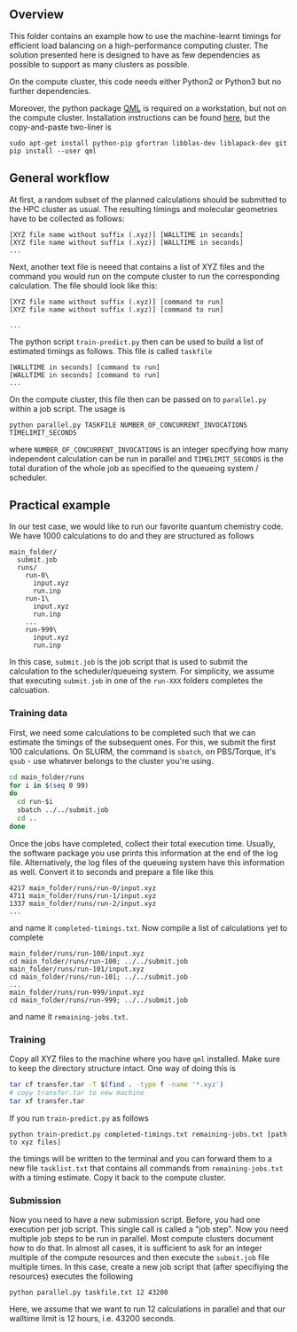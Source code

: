 ## Overview

This folder contains an example how to use the machine-learnt timings for efficient load balancing on a high-performance computing cluster. The solution presented here is designed to have as few dependencies as possible to support as many clusters as possible.

On the compute cluster, this code needs either Python2 or Python3 but no further dependencies.

Moreover, the python package [QML](https://github.com/qmlcode/qml) is required on a workstation, but not on the compute cluster. Installation instructions can be found [here](http://www.qmlcode.org/installation.html), but the copy-and-paste two-liner is
```
sudo apt-get install python-pip gfortran libblas-dev liblapack-dev git
pip install --user qml
```

## General workflow

At first, a random subset of the planned calculations should be submitted to the HPC cluster as usual. The resulting timings and molecular geometries have to be collected as follows:
```
[XYZ file name without suffix (.xyz)] [WALLTIME in seconds] 
[XYZ file name without suffix (.xyz)] [WALLTIME in seconds]
...
```

Next, another text file is neeed that contains a list of XYZ files and the command you would run on the compute cluster to run the corresponding calculation. The file should look like this:

```
[XYZ file name without suffix (.xyz)] [command to run]
[XYZ file name without suffix (.xyz)] [command to run]

...
```
The python script `train-predict.py` then can be used to build a list of estimated timings as follows. This file is called `taskfile`
```
[WALLTIME in seconds] [command to run]
[WALLTIME in seconds] [command to run]
...
```
On the compute cluster, this file then can be passed on to `parallel.py` within a job script. The usage is
```
python parallel.py TASKFILE NUMBER_OF_CONCURRENT_INVOCATIONS TIMELIMIT_SECONDS
```
where `NUMBER_OF_CONCURRENT_INVOCATIONS` is an integer specifying how many independent calculation can be run in parallel and `TIMELIMIT_SECONDS` is the total duration of the whole job as specified to the queueing system / scheduler.


## Practical example

In our test case, we would like to run our favorite quantum chemistry code. We have 1000 calculations to do and they are structured as follows
```
main_folder/
  submit.job
  runs/
    run-0\
      input.xyz
      run.inp
    run-1\
      input.xyz
      run.inp
    ...
    run-999\
      input.xyz
      run.inp
```
In this case, `submit.job` is the job script that is used to submit the calculation to the scheduler/queueing system. For simplicity, we assume that executing `submit.job` in one of the `run-XXX` folders completes the calcuation.

### Training data
First, we need some calculations to be completed such that we can estimate the timings of the subsequent ones. For this, we submit the first 100 calculations. On SLURM, the command is `sbatch`, on PBS/Torque, it's `qsub` - use whatever belongs to the cluster you're using.

```bash
cd main_folder/runs
for i in $(seq 0 99)
do
  cd run-$i
  sbatch ../../submit.job
  cd ..
done
```
Once the jobs have completed, collect their total execution time. Usually, the software package you use prints this information at the end of the log file. Alternatively, the log files of the queueing system have this information as well. Convert it to seconds and prepare a file like this
```
4217 main_folder/runs/run-0/input.xyz
4711 main_folder/runs/run-1/input.xyz
1337 main_folder/runs/run-2/input.xyz
...
```
and name it `completed-timings.txt`. Now compile a list of calculations yet to complete
```
main_folder/runs/run-100/input.xyz
cd main_folder/runs/run-100; ../../submit.job
main_folder/runs/run-101/input.xyz
cd main_folder/runs/run-101; ../../submit.job
...
main_folder/runs/run-999/input.xyz
cd main_folder/runs/run-999; ../../submit.job
```
and name it `remaining-jobs.txt`. 

### Training
Copy all XYZ files to the machine where you have `qml` installed. Make sure to keep the directory structure intact. One way of doing this is
```bash
tar cf transfer.tar -T $(find . -type f -name '*.xyz')
# copy transfer.tar to new machine
tar xf transfer.tar
```

If you run `train-predict.py` as follows
```
python train-predict.py completed-timings.txt remaining-jobs.txt [path to xyz files]
```
the timings will be written to the terminal and you can forward them to a new file `tasklist.txt` that contains all commands from `remaining-jobs.txt` with a timing estimate. Copy it back to the compute cluster.

### Submission
Now you need to have a new submission script. Before, you had one execution per job script. This single call is called a "job step". Now you need multiple job steps to be run in parallel. Most compute clusters document how to do that. In almost all cases, it is sufficient to ask for an integer multiple of the compute resources and then execute the `submit.job` file multiple times. In this case, create a new job script that (after specifiying the resources) executes the following
```
python parallel.py taskfile.txt 12 43200
```
Here, we assume that we want to run 12 calculations in parallel and that our walltime limit is 12 hours, i.e. 43200 seconds.
